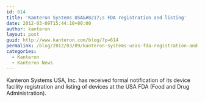 ```yaml
---
id: 614
title: 'Kanteron Systems USA&#8217;s FDA registration and listing'
date: 2012-03-09T15:44:10+00:00
author: kanteron
layout: post
guid: http://www.kanteron.com/blog/?p=614
permalink: /blog/2012/03/09/kanteron-systems-usas-fda-registration-and-listing/
categories:
  - Kanteron
  - Kanteron News
---
```

Kanteron Systems USA, Inc. has received formal notification of its device facility registration and listing of devices at the USA FDA (Food and Drug Administration).